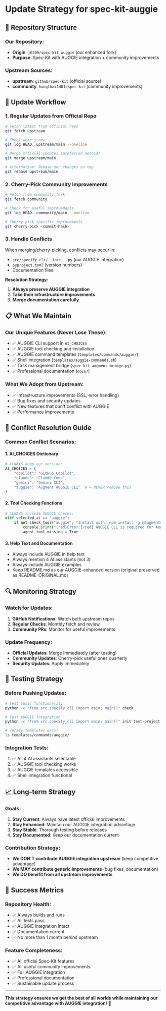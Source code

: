 # Update Strategy for spec-kit-auggie

## 🎯 **Repository Structure**

### **Our Repository:**
- **Origin**: `j0209/spec-kit-auggie` (our enhanced fork)
- **Purpose**: Spec-Kit with AUGGIE integration + community improvements

### **Upstream Sources:**
- **upstream**: `github/spec-kit` (official source)
- **community**: `hungthai1401/spec-kit` (community improvements)

## 🔄 **Update Workflow**

### **1. Regular Updates from Official Repo**
```bash
# Fetch latest from official repo
git fetch upstream

# Check what's new
git log HEAD..upstream/main --oneline

# Merge official updates (preferred method)
git merge upstream/main

# Alternative: Rebase our changes on top
git rebase upstream/main
```

### **2. Cherry-Pick Community Improvements**
```bash
# Fetch from community fork
git fetch community

# Check for useful improvements
git log HEAD..community/main --oneline

# Cherry-pick specific improvements
git cherry-pick <commit-hash>
```

### **3. Handle Conflicts**
When merging/cherry-picking, conflicts may occur in:
- `src/specify_cli/__init__.py` (our AUGGIE integration)
- `pyproject.toml` (version numbers)
- Documentation files

**Resolution Strategy:**
1. **Always preserve AUGGIE integration**
2. **Take their infrastructure improvements**
3. **Merge documentation carefully**

## 📋 **What We Maintain**

### **Our Unique Features (Never Lose These):**
- ✅ AUGGIE CLI support in `AI_CHOICES`
- ✅ AUGGIE tool checking and installation
- ✅ AUGGIE command templates (`templates/commands/auggie/`)
- ✅ Shell integration (`templates/auggie-commands.sh`)
- ✅ Task management bridge (`spec-kit-augment-bridge.py`)
- ✅ Professional documentation (`docs/`)

### **What We Adopt from Upstream:**
- ✅ Infrastructure improvements (SSL, error handling)
- ✅ Bug fixes and security updates
- ✅ New features that don't conflict with AUGGIE
- ✅ Performance improvements

## 🚨 **Conflict Resolution Guide**

### **Common Conflict Scenarios:**

#### **1. AI_CHOICES Dictionary**
```python
# ALWAYS keep our version:
AI_CHOICES = {
    "copilot": "GitHub Copilot",
    "claude": "Claude Code", 
    "gemini": "Gemini CLI",
    "auggie": "Augment AUGGIE CLI"  # ← NEVER remove this
}
```

#### **2. Tool Checking Functions**
```python
# ALWAYS include AUGGIE checks:
elif selected_ai == "auggie":
    if not check_tool("auggie", "Install with: npm install -g @augmentcode/auggie"):
        console.print("[red]Error:[/red] AUGGIE CLI is required for Augment projects")
        agent_tool_missing = True
```

#### **3. Help Text and Documentation**
- Always include AUGGIE in help text
- Always mention 4 AI assistants (not 3)
- Always include AUGGIE examples
- Keep README.md as our AUGGIE-enhanced version (original preserved as README-ORIGINAL.md)

## 🔍 **Monitoring Strategy**

### **Watch for Updates:**
1. **GitHub Notifications**: Watch both upstream repos
2. **Regular Checks**: Monthly fetch and review
3. **Community PRs**: Monitor for useful improvements

### **Update Frequency:**
- **Official Updates**: Merge immediately (after testing)
- **Community Updates**: Cherry-pick useful ones quarterly
- **Security Updates**: Apply immediately

## 🧪 **Testing Strategy**

### **Before Pushing Updates:**
```bash
# Test basic functionality
python -c "from src.specify_cli import main; main()" check

# Test AUGGIE integration
python -c "from src.specify_cli import main; main()" init test-project --ai auggie --here

# Verify templates exist
ls templates/commands/auggie/
```

### **Integration Tests:**
1. ✅ All 4 AI assistants selectable
2. ✅ AUGGIE tool checking works
3. ✅ AUGGIE templates accessible
4. ✅ Shell integration functional

## 📈 **Long-term Strategy**

### **Goals:**
1. **Stay Current**: Always have latest official improvements
2. **Stay Enhanced**: Maintain our AUGGIE integration advantage
3. **Stay Stable**: Thorough testing before releases
4. **Stay Documented**: Keep our documentation current

### **Contribution Strategy:**
- **We DON'T contribute AUGGIE integration upstream** (keep competitive advantage)
- **We MAY contribute generic improvements** (bug fixes, documentation)
- **We DO benefit from all upstream improvements**

## 🎯 **Success Metrics**

### **Repository Health:**
- ✅ Always builds and runs
- ✅ All tests pass
- ✅ AUGGIE integration intact
- ✅ Documentation current
- ✅ No more than 1 month behind upstream

### **Feature Completeness:**
- ✅ All official Spec-Kit features
- ✅ All useful community improvements
- ✅ Full AUGGIE integration
- ✅ Professional documentation
- ✅ Sustainable update process

---

**This strategy ensures we get the best of all worlds while maintaining our competitive advantage with AUGGIE integration!** 🚀
